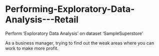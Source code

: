 # Performing-Exploratory-Data-Analysis---Retail

Perform ‘Exploratory Data Analysis’ on dataset ‘SampleSuperstore’

As a business manager, trying to find out the weak areas where you can work to
make more profit.
